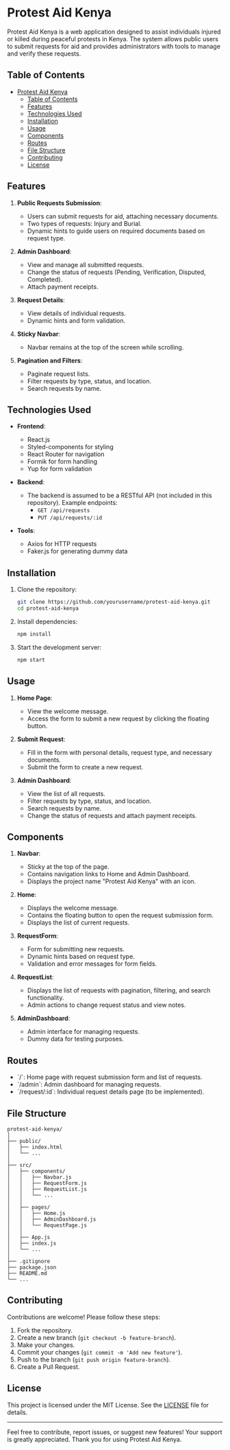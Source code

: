 
# Protest Aid Kenya

Protest Aid Kenya is a web application designed to assist individuals injured or killed during peaceful protests in Kenya. The system allows public users to submit requests for aid and provides administrators with tools to manage and verify these requests. 

## Table of Contents

- [Protest Aid Kenya](#protest-aid-kenya)
  - [Table of Contents](#table-of-contents)
  - [Features](#features)
  - [Technologies Used](#technologies-used)
  - [Installation](#installation)
  - [Usage](#usage)
  - [Components](#components)
  - [Routes](#routes)
  - [File Structure](#file-structure)
  - [Contributing](#contributing)
  - [License](#license)

## Features

1. **Public Requests Submission**:
    - Users can submit requests for aid, attaching necessary documents.
    - Two types of requests: Injury and Burial.
    - Dynamic hints to guide users on required documents based on request type.

2. **Admin Dashboard**:
    - View and manage all submitted requests.
    - Change the status of requests (Pending, Verification, Disputed, Completed).
    - Attach payment receipts.

3. **Request Details**:
    - View details of individual requests.
    - Dynamic hints and form validation.

4. **Sticky Navbar**:
    - Navbar remains at the top of the screen while scrolling.

5. **Pagination and Filters**:
    - Paginate request lists.
    - Filter requests by type, status, and location.
    - Search requests by name.

## Technologies Used

- **Frontend**:
    - React.js
    - Styled-components for styling
    - React Router for navigation
    - Formik for form handling
    - Yup for form validation

- **Backend**:
    - The backend is assumed to be a RESTful API (not included in this repository). Example endpoints:
        - `GET /api/requests`
        - `PUT /api/requests/:id`

- **Tools**:
    - Axios for HTTP requests
    - Faker.js for generating dummy data

## Installation

1. Clone the repository:
    ```bash
    git clone https://github.com/yourusername/protest-aid-kenya.git
    cd protest-aid-kenya
    ```

2. Install dependencies:
    ```bash
    npm install
    ```

3. Start the development server:
    ```bash
    npm start
    ```

## Usage

1. **Home Page**:
    - View the welcome message.
    - Access the form to submit a new request by clicking the floating button.

2. **Submit Request**:
    - Fill in the form with personal details, request type, and necessary documents.
    - Submit the form to create a new request.

3. **Admin Dashboard**:
    - View the list of all requests.
    - Filter requests by type, status, and location.
    - Search requests by name.
    - Change the status of requests and attach payment receipts.

## Components

1. **Navbar**:
    - Sticky at the top of the page.
    - Contains navigation links to Home and Admin Dashboard.
    - Displays the project name "Protest Aid Kenya" with an icon.

2. **Home**:
    - Displays the welcome message.
    - Contains the floating button to open the request submission form.
    - Displays the list of current requests.

3. **RequestForm**:
    - Form for submitting new requests.
    - Dynamic hints based on request type.
    - Validation and error messages for form fields.

4. **RequestList**:
    - Displays the list of requests with pagination, filtering, and search functionality.
    - Admin actions to change request status and view notes.

5. **AdminDashboard**:
    - Admin interface for managing requests.
    - Dummy data for testing purposes.

## Routes

- \`/\`: Home page with request submission form and list of requests.
- \`/admin\`: Admin dashboard for managing requests.
- \`/request/:id\`: Individual request details page (to be implemented).

## File Structure

```
protest-aid-kenya/
│
├── public/
│   ├── index.html
│   └── ...
│
├── src/
│   ├── components/
│   │   ├── Navbar.js
│   │   ├── RequestForm.js
│   │   ├── RequestList.js
│   │   └── ...
│   │
│   ├── pages/
│   │   ├── Home.js
│   │   ├── AdminDashboard.js
│   │   └── RequestPage.js
│   │
│   ├── App.js
│   ├── index.js
│   └── ...
│
├── .gitignore
├── package.json
├── README.md
└── ...
```

## Contributing

Contributions are welcome! Please follow these steps:

1. Fork the repository.
2. Create a new branch (`git checkout -b feature-branch`).
3. Make your changes.
4. Commit your changes (`git commit -m 'Add new feature'`).
5. Push to the branch (`git push origin feature-branch`).
6. Create a Pull Request.

## License

This project is licensed under the MIT License. See the [LICENSE](LICENSE) file for details.

---

Feel free to contribute, report issues, or suggest new features! Your support is greatly appreciated. Thank you for using Protest Aid Kenya.
